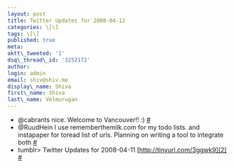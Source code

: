 ```yaml
---
layout: post
title: Twitter Updates for 2008-04-12
categories: \[\]
tags: \[\]
published: true
meta:
aktt\_tweeted: '1'
dsq\_thread\_id: '3252172'
author:
login: admin
email: shiv@shiv.me
display\_name: Shiva
first\_name: Shiva
last\_name: Velmurugan
---
```


* @cabrants nice. Welcome to Vancouver!! :) [\#][0]
* @RuudHein I use rememberthemilk.com for my todo lists. and instapaper for toread list of urls. Planning on writing a tool to integrate both [\#][1]
* tumblr\> Twitter Updates for 2008-04-11 [http://tinyurl.com/3ggwk9][2] [\#][3]


[0]: http://twitter.com/shvelmur/statuses/787653227
[1]: http://twitter.com/shvelmur/statuses/787653580
[2]: http://tinyurl.com/3ggwk9
[3]: http://twitter.com/shvelmur/statuses/787672655